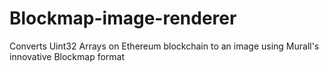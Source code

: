 # Blockmap-image-renderer
Converts Uint32 Arrays on Ethereum blockchain to an image using Murall's innovative Blockmap format
